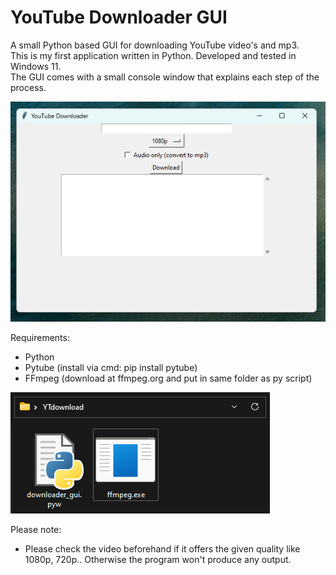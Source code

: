 # YouTube Downloader GUI

A small Python based GUI for downloading YouTube video's and mp3.<br />
This is my first application written in Python. Developed and tested in Windows 11.<br />
The GUI comes with a small console window that explains each step of the process.

![Interface](/assets/interface.png)

Requirements:
- Python
- Pytube (install via cmd: pip install pytube)
- FFmpeg (download at ffmpeg.org and put in same folder as py script)

![explanation](/assets/explanation.png)

Please note:
- Please check the video beforehand if it offers the given quality like 1080p, 720p.. Otherwise the program won't produce any output.
